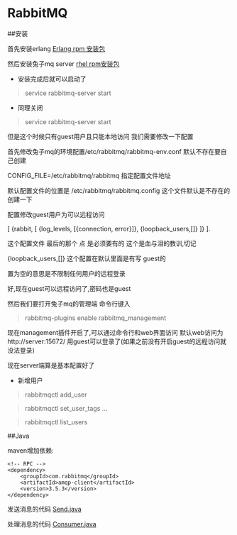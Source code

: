RabbitMQ
======

##安装

首先安装erlang
[Erlang rpm 安装包](http://www.rabbitmq.com/releases/erlang/)

然后安装兔子mq server
[rhel rpm安装包](http://www.rabbitmq.com/install-rpm.html)


* 安装完成后就可以启动了 

>service rabbitmq-server start

* 同理关闭

>service rabbitmq-server start


但是这个时候只有guest用户且只能本地访问 我们需要修改一下配置

首先修改兔子mq的环境配置/etc/rabbitmq/rabbitmq-env.conf
默认不存在要自己创建

CONFIG_FILE=/etc/rabbitmq/rabbitmq
指定配置文件地址


默认配置文件的位置是 /etc/rabbitmq/rabbitmq.config
这个文件默认是不存在的
创建一下

配置修改guest用户为可以远程访问

[
        {rabbit, [
                {log_levels, [{connection, error}]},
                {loopback_users,[]}
        ]}
].

这个配置文件 最后的那个 点 是必须要有的 这个是血与泪的教训,切记

{loopback_users,[]} 这个配置在默认里面是有写 guest的 

置为空的意思是不限制任何用户的远程登录


好,现在guest可以远程访问了,密码也是guest

然后我们要打开兔子mq的管理端
命令行键入

>rabbitmq-plugins enable rabbitmq_management

现在management插件开启了,可以通过命令行和web界面访问
默认web访问为http://server:15672/
用guest可以登录了(如果之前没有开启guest的远程访问就没法登录)

现在server端算是基本配置好了


* 新增用户

> rabbitmqctl add_user <username> <password>

> rabbitmqctl set_user_tags <username> <tag> ...

> rabbitmqctl list_users



##Java 

maven增加依赖:

	<!-- RPC -->
	<dependency>
    	<groupId>com.rabbitmq</groupId>
		<artifactId>amqp-client</artifactId>
		<version>3.5.3</version>
    </dependency>

发送消息的代码
[Send.java](https://github.com/eastlending/etc/blob/master/rabbitmq/Send.java)

处理消息的代码
[Consumer.java](https://github.com/eastlending/etc/blob/master/rabbitmq/Consumer.java)

